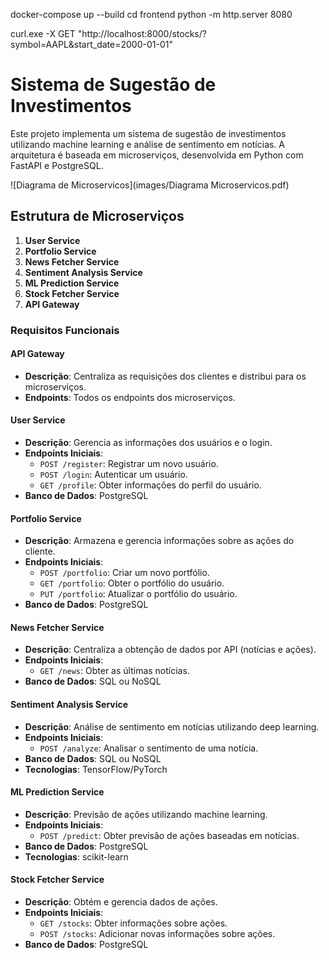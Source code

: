 docker-compose up --build
cd frontend
python -m http.server 8080

curl.exe -X GET "http://localhost:8000/stocks/?symbol=AAPL&start_date=2000-01-01"



# Sistema de Sugestão de Investimentos

Este projeto implementa um sistema de sugestão de investimentos utilizando machine learning e análise de sentimento em notícias. A arquitetura é baseada em microserviços, desenvolvida em Python com FastAPI e PostgreSQL.

![Diagrama de Microservicos](images/Diagrama Microservicos.pdf)

## Estrutura de Microserviços

1. **User Service**
2. **Portfolio Service**
3. **News Fetcher Service**
4. **Sentiment Analysis Service**
5. **ML Prediction Service**
6. **Stock Fetcher Service**
7. **API Gateway**

### Requisitos Funcionais

#### API Gateway
- **Descrição**: Centraliza as requisições dos clientes e distribui para os microserviços.
- **Endpoints**: Todos os endpoints dos microserviços.

#### User Service
- **Descrição**: Gerencia as informações dos usuários e o login.
- **Endpoints Iniciais**:
  - `POST /register`: Registrar um novo usuário.
  - `POST /login`: Autenticar um usuário.
  - `GET /profile`: Obter informações do perfil do usuário.
- **Banco de Dados**: PostgreSQL

#### Portfolio Service
- **Descrição**: Armazena e gerencia informações sobre as ações do cliente.
- **Endpoints Iniciais**:
  - `POST /portfolio`: Criar um novo portfólio.
  - `GET /portfolio`: Obter o portfólio do usuário.
  - `PUT /portfolio`: Atualizar o portfólio do usuário.
- **Banco de Dados**: PostgreSQL

#### News Fetcher Service
- **Descrição**: Centraliza a obtenção de dados por API (notícias e ações).
- **Endpoints Iniciais**:
  - `GET /news`: Obter as últimas notícias.
- **Banco de Dados**: SQL ou NoSQL

#### Sentiment Analysis Service
- **Descrição**: Análise de sentimento em notícias utilizando deep learning.
- **Endpoints Iniciais**:
  - `POST /analyze`: Analisar o sentimento de uma notícia.
- **Banco de Dados**: SQL ou NoSQL
- **Tecnologias**: TensorFlow/PyTorch

#### ML Prediction Service
- **Descrição**: Previsão de ações utilizando machine learning.
- **Endpoints Iniciais**:
  - `POST /predict`: Obter previsão de ações baseadas em notícias.
- **Banco de Dados**: PostgreSQL
- **Tecnologias**: scikit-learn

#### Stock Fetcher Service
- **Descrição**: Obtém e gerencia dados de ações.
- **Endpoints Iniciais**:
  - `GET /stocks`: Obter informações sobre ações.
  - `POST /stocks`: Adicionar novas informações sobre ações.
- **Banco de Dados**: PostgreSQL

